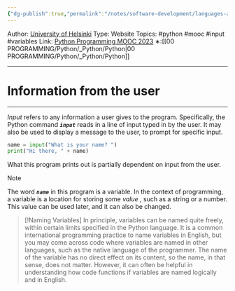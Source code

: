 ```yaml
---
{"dg-publish":true,"permalink":"/notes/software-development/languages-and-frameworks/python/0-python-programming-mooc/introduction/part-1/02-input/01-information-from-the-user/","created":"2025-07-13T15:25:00.261+08:00"}
---
```


Author: [University of Helsinki](https://programming-23.mooc.fi/)
Type: Website
Topics: #python #mooc #input #variables
Link: [Python Programming MOOC 2023](https://programming-23.mooc.fi/)
∗:[[00 PROGRAMMING/Python/_Python/Python\|00 PROGRAMMING/Python/_Python/Python]] 

---
# Information from the user

--- 
_Input_ refers to any information a user gives to the program. 
Specifically, the Python command ___`input`___ reads in a line of input typed in by the user. 
It may also be used to display a message to the user, to prompt for specific input.

```python
name = input("What is your name? ")
print("Hi there, " + name)
```

What this program prints out is partially dependent on input from the user.

> [!NOTE]
> The word ___`name`___ in this program is a variable.
> In the context of programming, a variable is a location for storing some _value_ , such as a string or a number. 
> This value can be used later, and it can also be changed.


> [!Naming Variables]
> In principle, variables can be named quite freely, within certain limits specified in the Python language. It is a common international programming practice to name variables in English, but you may come across code where variables are named in other languages, such as the native language of the programmer. The name of the variable has no direct effect on its content, so the name, in that sense, does not matter. However, it can often be helpful in understanding how code functions if variables are named logically and in English.
